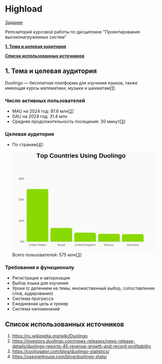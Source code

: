 # Highload

[Задание](https://github.com/init/highload/blob/main/homework_architecture.md)

Репозиторий курсовой работы по дисциплине "Проектирование высоконагруженных систем"

[**1. Тема и целевая аудитория**](#1-тема-и-целевая-аудитория)

[**Список использованных источников**](#список-использованных-источников)


## 1. Тема и целевая аудитория

Duolingo — бесплатная платформа для изучения языков, также имеющая курсы математики, музыки и шахматам[[1](https://ru.wikipedia.org/wiki/Duolingo)].

### Число активных пользователей

  * MAU на 2024 год: 97.6 млн[[2](https://investors.duolingo.com/news-releases/news-release-details/duolingo-reports-45-revenue-growth-and-record-profitability)]
  * DAU на 2024 год: 31.4 млн
  * Средняя продолжительность посещения: 30 минут[[3](https://cooljugator.com/blog/duolingo-statistics/)]

### Целевая аудитория

* По странам[[4](https://usesignhouse.com/blog/duolingo-stats/)]:

  ![image](./images/cantry.jpg "Статистика использования по cтранам")
  Всего пользователей: 575 млн[[3](https://cooljugator.com/blog/duolingo-statistics/)]

### Требования к функционалу
  * Регистрация и авторизация
  * Выбор языка для изучения
  * Уроки (с делением на темы, множественный выбор, сопоставление слов, аудирование)
  * Система прогресса 
  * Ежедневная цель и трекер
  * Система напоминаний

## Список использованных источников
1. https://ru.wikipedia.org/wiki/Duolingo
2. https://investors.duolingo.com/news-releases/news-release-details/duolingo-reports-45-revenue-growth-and-record-profitability
3. https://cooljugator.com/blog/duolingo-statistics/
4. https://usesignhouse.com/blog/duolingo-stats/
